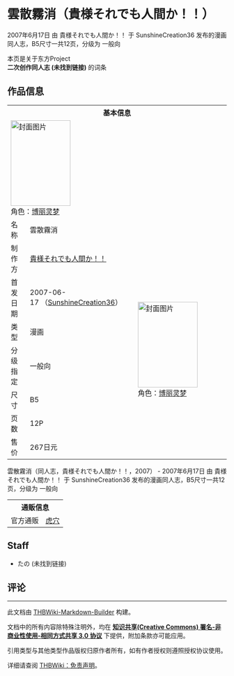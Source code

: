 # 雲散霧消（貴様それでも人間か！！）

<!-- source html: G:\repos\THBWiki-Markdown-Builder\THBWikiMarkdown\Temp\main\f\f9\ns0%3A%E9%9B%B2%E6%95%A3%E9%9C%A7%E6%B6%88%EF%BC%88%E8%B2%B4%E6%A7%98%E3%81%9D%E3%82%8C%E3%81%A7%E3%82%82%E4%BA%BA%E9%96%93%E3%81%8B%EF%BC%81%EF%BC%81%EF%BC%89.html -->

2007年6月17日 由 貴様それでも人間か！！ 于 SunshineCreation36 发布的漫画同人志，B5尺寸一共12页，分级为 一般向

本页是关于东方Project  
 **二次创作同人志 (未找到链接)** 的词条
## 作品信息

<table><tbody><tr><th colspan="3">基本信息</th></tr><tr><td class="cover-artwork-mobile" colspan="2"><a href="./文件-雲散霧消（貴様それでも人間か！！）封面.jpg.md" class="image" title="封面图片"><img alt="封面图片" src="https://upload.thwiki.cc/thumb/d/d3/%E9%9B%B2%E6%95%A3%E9%9C%A7%E6%B6%88%EF%BC%88%E8%B2%B4%E6%A7%98%E3%81%9D%E3%82%8C%E3%81%A7%E3%82%82%E4%BA%BA%E9%96%93%E3%81%8B%EF%BC%81%EF%BC%81%EF%BC%89%E5%B0%81%E9%9D%A2.jpg/137px-%E9%9B%B2%E6%95%A3%E9%9C%A7%E6%B6%88%EF%BC%88%E8%B2%B4%E6%A7%98%E3%81%9D%E3%82%8C%E3%81%A7%E3%82%82%E4%BA%BA%E9%96%93%E3%81%8B%EF%BC%81%EF%BC%81%EF%BC%89%E5%B0%81%E9%9D%A2.jpg" decoding="async" loading="lazy" width="137" height="196" srcset="https://upload.thwiki.cc/thumb/d/d3/%E9%9B%B2%E6%95%A3%E9%9C%A7%E6%B6%88%EF%BC%88%E8%B2%B4%E6%A7%98%E3%81%9D%E3%82%8C%E3%81%A7%E3%82%82%E4%BA%BA%E9%96%93%E3%81%8B%EF%BC%81%EF%BC%81%EF%BC%89%E5%B0%81%E9%9D%A2.jpg/206px-%E9%9B%B2%E6%95%A3%E9%9C%A7%E6%B6%88%EF%BC%88%E8%B2%B4%E6%A7%98%E3%81%9D%E3%82%8C%E3%81%A7%E3%82%82%E4%BA%BA%E9%96%93%E3%81%8B%EF%BC%81%EF%BC%81%EF%BC%89%E5%B0%81%E9%9D%A2.jpg 1.5x, https://upload.thwiki.cc/thumb/d/d3/%E9%9B%B2%E6%95%A3%E9%9C%A7%E6%B6%88%EF%BC%88%E8%B2%B4%E6%A7%98%E3%81%9D%E3%82%8C%E3%81%A7%E3%82%82%E4%BA%BA%E9%96%93%E3%81%8B%EF%BC%81%EF%BC%81%EF%BC%89%E5%B0%81%E9%9D%A2.jpg/275px-%E9%9B%B2%E6%95%A3%E9%9C%A7%E6%B6%88%EF%BC%88%E8%B2%B4%E6%A7%98%E3%81%9D%E3%82%8C%E3%81%A7%E3%82%82%E4%BA%BA%E9%96%93%E3%81%8B%EF%BC%81%EF%BC%81%EF%BC%89%E5%B0%81%E9%9D%A2.jpg 2x" data-file-width="1053" data-file-height="1500"></a><div class="cover-char">角色：<a href="./博丽灵梦.md" title="博丽灵梦">博丽灵梦</a></div></td>
</tr><tr><td class="label">名称</td><td colspan="2"> 雲散霧消 </td></tr><tr><td class="label">制作方</td><td><a href="./貴様それでも人間か！！.md" title="貴様それでも人間か！！">貴様それでも人間か！！</a></td><td class="cover-artwork" rowspan="7" style="min-width:196px;"><a href="./文件-雲散霧消（貴様それでも人間か！！）封面.jpg.md" class="image" title="封面图片"><img alt="封面图片" src="https://upload.thwiki.cc/thumb/d/d3/%E9%9B%B2%E6%95%A3%E9%9C%A7%E6%B6%88%EF%BC%88%E8%B2%B4%E6%A7%98%E3%81%9D%E3%82%8C%E3%81%A7%E3%82%82%E4%BA%BA%E9%96%93%E3%81%8B%EF%BC%81%EF%BC%81%EF%BC%89%E5%B0%81%E9%9D%A2.jpg/137px-%E9%9B%B2%E6%95%A3%E9%9C%A7%E6%B6%88%EF%BC%88%E8%B2%B4%E6%A7%98%E3%81%9D%E3%82%8C%E3%81%A7%E3%82%82%E4%BA%BA%E9%96%93%E3%81%8B%EF%BC%81%EF%BC%81%EF%BC%89%E5%B0%81%E9%9D%A2.jpg" decoding="async" loading="lazy" width="137" height="196" srcset="https://upload.thwiki.cc/thumb/d/d3/%E9%9B%B2%E6%95%A3%E9%9C%A7%E6%B6%88%EF%BC%88%E8%B2%B4%E6%A7%98%E3%81%9D%E3%82%8C%E3%81%A7%E3%82%82%E4%BA%BA%E9%96%93%E3%81%8B%EF%BC%81%EF%BC%81%EF%BC%89%E5%B0%81%E9%9D%A2.jpg/206px-%E9%9B%B2%E6%95%A3%E9%9C%A7%E6%B6%88%EF%BC%88%E8%B2%B4%E6%A7%98%E3%81%9D%E3%82%8C%E3%81%A7%E3%82%82%E4%BA%BA%E9%96%93%E3%81%8B%EF%BC%81%EF%BC%81%EF%BC%89%E5%B0%81%E9%9D%A2.jpg 1.5x, https://upload.thwiki.cc/thumb/d/d3/%E9%9B%B2%E6%95%A3%E9%9C%A7%E6%B6%88%EF%BC%88%E8%B2%B4%E6%A7%98%E3%81%9D%E3%82%8C%E3%81%A7%E3%82%82%E4%BA%BA%E9%96%93%E3%81%8B%EF%BC%81%EF%BC%81%EF%BC%89%E5%B0%81%E9%9D%A2.jpg/275px-%E9%9B%B2%E6%95%A3%E9%9C%A7%E6%B6%88%EF%BC%88%E8%B2%B4%E6%A7%98%E3%81%9D%E3%82%8C%E3%81%A7%E3%82%82%E4%BA%BA%E9%96%93%E3%81%8B%EF%BC%81%EF%BC%81%EF%BC%89%E5%B0%81%E9%9D%A2.jpg 2x" data-file-width="1053" data-file-height="1500"></a><div class="cover-char">角色：<a href="./博丽灵梦.md" title="博丽灵梦">博丽灵梦</a></div></td>
</tr><tr><td class="label">首发日期</td><td>2007-06-17&#160;（<a href="/展会作品列表?e=SunshineCreation%2336">SunshineCreation36</a>）</td></tr><tr><td class="label">类型</td><td>漫画</td></tr><tr><td class="label">分级指定</td><td>一般向</td></tr><tr><td class="label">尺寸</td><td>B5</td></tr><tr><td class="label">页数</td><td>12P</td></tr><tr><td class="label">售价</td><td>267日元</td></tr></tbody></table>

雲散霧消（同人志，貴様それでも人間か！！，2007） - 2007年6月17日 由 貴様それでも人間か！！ 于 SunshineCreation36 发布的漫画同人志，B5尺寸一共12页，分级为 一般向

<table><tbody><tr><th colspan="3">通贩信息</th></tr><tr><td class="label">官方通贩</td><td colspan="2"><a rel="nofollow" class="external text" href="https://ec.toranoana.jp/tora_r/ec/item/040010126270">虎穴</a></td></tr></tbody></table>


## Staff
- たの (未找到链接)

## 评论




---

此文档由 [THBWiki-Markdown-Builder](https://github.com/Delsin-Yu/THBWiki-Markdown-Builder) 构建。

文档中的所有内容除特殊注明外，均在 [**知识共享(Creative Commons) 署名-非商业性使用-相同方式共享 3.0 协议**](https://creativecommons.org/licenses/by-sa/3.0/deed.zh-hans) 下提供，附加条款亦可能应用。

引用类型与其他类型作品版权归原作者所有，如有作者授权则遵照授权协议使用。

详细请查阅 [THBWiki：免责声明](https://thbwiki.cc/THBWiki:%E5%85%8D%E8%B4%A3%E5%A3%B0%E6%98%8E)。

